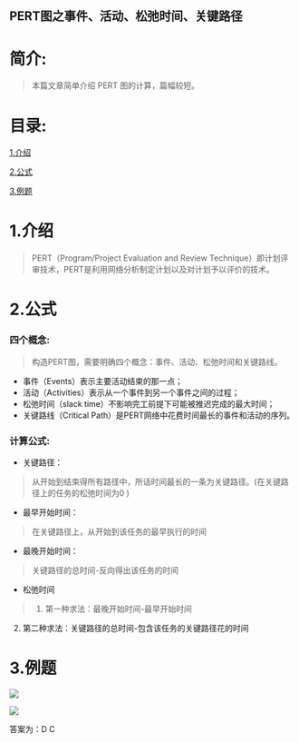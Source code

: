 PERT图之事件、活动、松弛时间、关键路径
-------------

# 简介:
> 本篇文章简单介绍 PERT 图的计算，篇幅较短。

# 目录:
[1.介绍](#1)

[2.公式](#2)

[3.例题](#3)


# <span id = "1">**1.介绍**</span>


> PERT（Program/Project Evaluation and Review Technique）即计划评审技术，PERT是利用网络分析制定计划以及对计划予以评价的技术。


# <span id = "2">**2.公式**</span>

### 四个概念:

> 构造PERT图，需要明确四个概念：事件、活动、松弛时间和关键路线。

- 事件（Events）表示主要活动结束的那一点；
- 活动（Activities）表示从一个事件到另一个事件之间的过程；
- 松弛时间（slack time）不影响完工前提下可能被推迟完成的最大时间；
- 关键路线（Critical Path）是PERT网络中花费时间最长的事件和活动的序列。


### 计算公式:

- 关键路径：

> 从开始到结束得所有路径中，所话时间最长的一条为关键路径。(在关键路径上的任务的松弛时间为0 )


- 最早开始时间：

> 在关键路径上，从开始到该任务的最早执行的时间


- 最晚开始时间：

> 关键路径的总时间-反向得出该任务的时间


- 松弛时间

>1. 第一种求法：最晚开始时间-最早开始时间 
2. 第二种求法：关键路径的总时间-包含该任务的关键路径花的时间



# <span id = "3">**3.例题**</span>


![](https://img-blog.csdnimg.cn/20190428165906291.png?x-oss-process=image/watermark,type_ZmFuZ3poZW5naGVpdGk,shadow_10,text_aHR0cHM6Ly9ibG9nLmNzZG4ubmV0L2xpc2hhbmxlaWxpeGlu,size_16,color_FFFFFF,t_70)

![](https://img-blog.csdnimg.cn/20190428170003707.png?x-oss-process=image/watermark,type_ZmFuZ3poZW5naGVpdGk,shadow_10,text_aHR0cHM6Ly9ibG9nLmNzZG4ubmV0L2xpc2hhbmxlaWxpeGlu,size_16,color_FFFFFF,t_70)

答案为：D C

